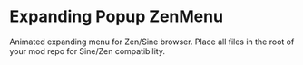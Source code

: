 # Expanding Popup ZenMenu

Animated expanding menu for Zen/Sine browser. Place all files in the root of your mod repo for Sine/Zen compatibility.
